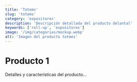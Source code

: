 ```yaml
---
title: 'Totems'
slug: 'totems'
category: 'expositores'
description: 'Descripción detallada del producto delantal'
keywords: ['roll-up', 'expositores']
image: '/img/categorias/mockup.webp'
alt: 'Imagen del producto totmes'
---
```

# Producto 1
Detalles y características del producto...